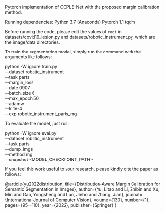 Pytorch implementation of COPLE-Net with the proposed margin calibration method.

Running dependencies:
Python 3.7 (Anaconda)
Pytorch 1.1
tqdm

Before running the code, please edit the values of `root` in datasets/covid19_lesion.py and datasets/robotic_instrument.py, which are the image/data directories.

To train the segmentation model, simply run the command with the arguments like follows:

python -W ignore train.py \
    --dataset robotic_instrument \
    --task parts \
    --margin_loss \
    --date 0907 \
    --batch_size 6 \
    --max_epoch 50 \
    --adamw \
    --lr 1e-4 \
    --exp robotic_instrument_parts_mg 
    

To evaluate the model, just run:

python -W ignore eval.py \
    --dataset robotic_instrument\
    --task parts \
    --dump_imgs \
    --method mg \
    --snapshot <MODEL_CHECKPOINT_PATH>

If you feel this work useful to your research, please kindly cite the paper as follows:

@article{yu2022distribution,
  title={Distribution-Aware Margin Calibration for Semantic Segmentation in Images},
  author={Yu, Litao and Li, Zhibin and Xu, Min and Gao, Yongsheng and Luo, Jiebo and Zhang, Jian},
  journal={International Journal of Computer Vision},
  volume={130},
  number={1},
  pages={95--110},
  year={2022},
  publisher={Springer}
}
